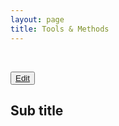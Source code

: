 ```yaml
---
layout: page
title: Tools & Methods
---
```




<br />

<button class="uxp-edit-btn">[Edit](http://prose.io/#ustwo/uxp/edit/gh-pages/methods/index.md)</button>

## Sub title
		  	

